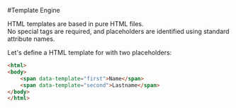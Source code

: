 #Template Engine

HTML templates are based in pure HTML files.  
No special tags are required, and placeholders are identified using standard attribute names.

Let's define a HTML template for with two placeholders:

``` HTML
<html>
<body>
	<span data-template="first">Name</span>
	<span data-template="second">Lastname</span>
</body>
</html>
```

